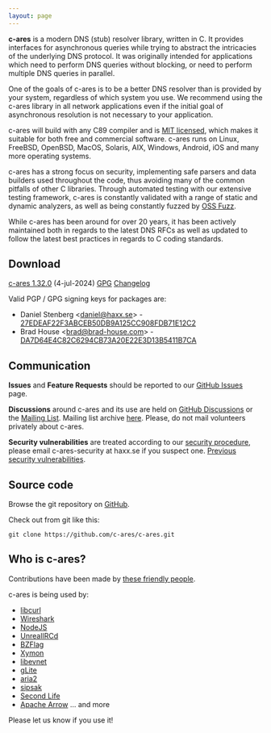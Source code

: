 ```yaml
---
layout: page
---
```


**c-ares** is a modern DNS (stub) resolver library, written in C. It provides
interfaces for asynchronous queries while trying to abstract the intricacies of
the underlying DNS protocol.  It was originally intended for applications which
need to perform DNS queries without blocking, or need to perform multiple DNS
queries in parallel.

One of the goals of c-ares is to be a better DNS resolver than is provided by
your system, regardless of which system you use.  We recommend using
the c-ares library in all network applications even if the initial goal of
asynchronous resolution is not necessary to your application.

c-ares will build with any C89 compiler and is [MIT licensed](/license),
which makes it suitable for both free and commercial software. c-ares runs on
Linux, FreeBSD, OpenBSD, MacOS, Solaris, AIX, Windows, Android, iOS and many
more operating systems.

c-ares has a strong focus on security, implementing safe parsers and data
builders used throughout the code, thus avoiding many of the common pitfalls
of other C libraries.  Through automated testing with our extensive testing
framework, c-ares is constantly validated with a range of static and dynamic
analyzers, as well as being constantly fuzzed by [OSS Fuzz](https://github.com/google/oss-fuzz).

While c-ares has been around for over 20 years, it has been actively maintained
both in regards to the latest DNS RFCs as well as updated to follow the latest
best practices in regards to C coding standards.

## Download

[c-ares 1.32.0](https://github.com/c-ares/c-ares/releases/download/v1.32.0/c-ares-1.32.0.tar.gz)
(4-jul-2024)
[GPG](https://github.com/c-ares/c-ares/releases/download/v1.32.0/c-ares-1.32.0.tar.gz.asc)
[Changelog](/changelog.html)

Valid PGP / GPG signing keys for packages are:
 - Daniel Stenberg &lt;daniel@haxx.se&gt; - [27EDEAF22F3ABCEB50DB9A125CC908FDB71E12C2](https://keyserver.ubuntu.com/pks/lookup?op=get&search=0x27edeaf22f3abceb50db9a125cc908fdb71e12c2)
 - Brad House &lt;brad@brad-house.com&gt; - [DA7D64E4C82C6294CB73A20E22E3D13B5411B7CA](https://keyserver.ubuntu.com/pks/lookup?op=get&search=0xda7d64e4c82c6294cb73a20e22e3d13b5411b7ca)

## Communication

**Issues** and **Feature Requests** should be reported to our
[GitHub Issues](https://github.com/c-ares/c-ares/issues) page.


**Discussions** around c-ares and its use are held on
[GitHub Discussions](https://github.com/c-ares/c-ares/discussions/categories/q-a)
or the [Mailing List](https://lists.haxx.se/mailman/listinfo/c-ares).
Mailing list archive [here](https://lists.haxx.se/pipermail/c-ares/).
Please, do not mail volunteers privately about c-ares.

**Security vulnerabilities** are treated according to our
[security procedure](/security.html),
please email c-ares-security at haxx.se if you suspect one.
[Previous security vulnerabilities](/vulns.html).

## Source code

Browse the git repository on [GitHub](https://github.com/c-ares/c-ares).

Check out from git like this:
```
git clone https://github.com/c-ares/c-ares.git
```


## Who is c-ares?

Contributions have been made by [these friendly people](https://github.com/c-ares/c-ares/blob/master/AUTHORS).

c-ares is being used by:
 - [libcurl](https://curl.haxx.se/libcurl/)
 - [Wireshark](https://www.wireshark.org/)
 - [NodeJS](https://nodejs.org/)
 - [UnrealIRCd](https://www.unrealircd.com/)
 - [BZFlag](http://www.bzflag.org/)
 - [Xymon](http://xymon.sourceforge.net/)
 - [libevnet](http://www.25thandclement.com/~william/projects/libevnet.html)
 - [gLite](http://glite.web.cern.ch/glite/)
 - [aria2](https://aria2.github.io/)
 - [sipsak](http://sipsak.org/)
 - [Second Life](http://secondlife.com/)
 - [Apache Arrow](https://arrow.apache.org/)
... and more

Please let us know if you use it!

